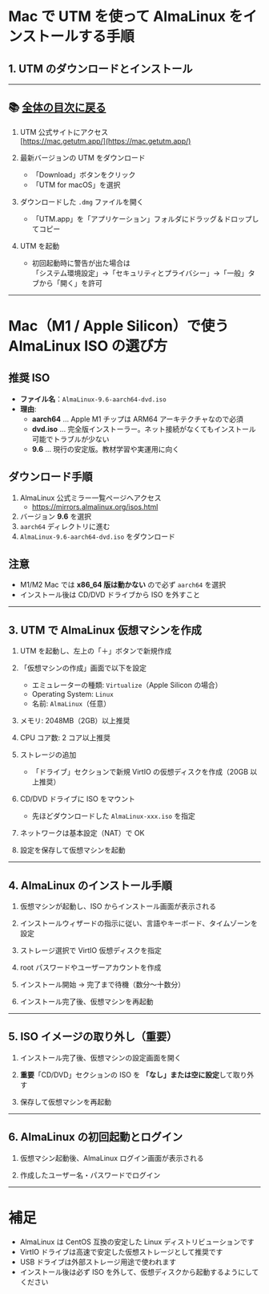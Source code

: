 # Mac で UTM を使って AlmaLinux をインストールする手順

## 1. UTM のダウンロードとインストール

---

## 📚 [全体の目次に戻る](README.md)

1. UTM 公式サイトにアクセス  
   [https://mac.getutm.app/](https://mac.getutm.app/)

2. 最新バージョンの UTM をダウンロード

   - 「Download」ボタンをクリック
   - 「UTM for macOS」を選択

3. ダウンロードした `.dmg` ファイルを開く

   - 「UTM.app」を「アプリケーション」フォルダにドラッグ＆ドロップしてコピー

4. UTM を起動
   - 初回起動時に警告が出た場合は  
     「システム環境設定」→「セキュリティとプライバシー」→「一般」タブから「開く」を許可

---

# Mac（M1 / Apple Silicon）で使う AlmaLinux ISO の選び方

## 推奨 ISO

- **ファイル名**：`AlmaLinux-9.6-aarch64-dvd.iso`
- **理由**:
  - **aarch64** … Apple M1 チップは ARM64 アーキテクチャなので必須
  - **dvd.iso** … 完全版インストーラー。ネット接続がなくてもインストール可能でトラブルが少ない
  - **9.6** … 現行の安定版。教材学習や実運用に向く

## ダウンロード手順

1. AlmaLinux 公式ミラー一覧ページへアクセス
   - https://mirrors.almalinux.org/isos.html
2. バージョン **9.6** を選択
3. `aarch64` ディレクトリに進む
4. `AlmaLinux-9.6-aarch64-dvd.iso` をダウンロード

## 注意

- M1/M2 Mac では **x86_64 版は動かない** ので必ず `aarch64` を選択
- インストール後は CD/DVD ドライブから ISO を外すこと

---

## 3. UTM で AlmaLinux 仮想マシンを作成

1. UTM を起動し、左上の「＋」ボタンで新規作成

2. 「仮想マシンの作成」画面で以下を設定

   - エミュレーターの種類: `Virtualize`（Apple Silicon の場合）
   - Operating System: `Linux`
   - 名前: `AlmaLinux`（任意）

3. メモリ: 2048MB（2GB）以上推奨
4. CPU コア数: 2 コア以上推奨

5. ストレージの追加

   - 「ドライブ」セクションで新規 VirtIO の仮想ディスクを作成（20GB 以上推奨）

6. CD/DVD ドライブに ISO をマウント

   - 先ほどダウンロードした `AlmaLinux-xxx.iso` を指定

7. ネットワークは基本設定（NAT）で OK

8. 設定を保存して仮想マシンを起動

---

## 4. AlmaLinux のインストール手順

1. 仮想マシンが起動し、ISO からインストール画面が表示される

2. インストールウィザードの指示に従い、言語やキーボード、タイムゾーンを設定

3. ストレージ選択で VirtIO 仮想ディスクを指定

4. root パスワードやユーザーアカウントを作成

5. インストール開始 → 完了まで待機（数分〜十数分）

6. インストール完了後、仮想マシンを再起動

---

## 5. ISO イメージの取り外し（重要）

1. インストール完了後、仮想マシンの設定画面を開く

2. **重要**「CD/DVD」セクションの ISO を **「なし」または空に設定**して取り外す

3. 保存して仮想マシンを再起動

---

## 6. AlmaLinux の初回起動とログイン

1. 仮想マシン起動後、AlmaLinux ログイン画面が表示される

2. 作成したユーザー名・パスワードでログイン

---

# 補足

- AlmaLinux は CentOS 互換の安定した Linux ディストリビューションです
- VirtIO ドライブは高速で安定した仮想ストレージとして推奨です
- USB ドライブは外部ストレージ用途で使われます
- インストール後は必ず ISO を外して、仮想ディスクから起動するようにしてください
